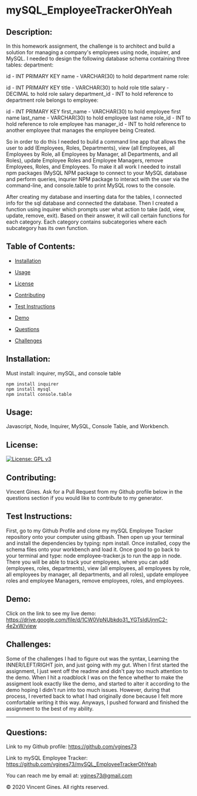 # mySQL_EmployeeTrackerOhYeah

## Description:
In this homework assignment, the challenge is to architect and build a solution for managing a company's employees using node, inquirer, and MySQL. I needed to design the following database schema containing three tables:
department:

id - INT PRIMARY KEY
name - VARCHAR(30) to hold department name
role:

id - INT PRIMARY KEY
title - VARCHAR(30) to hold role title
salary - DECIMAL to hold role salary
department_id - INT to hold reference to department role belongs to
employee:

id - INT PRIMARY KEY
first_name - VARCHAR(30) to hold employee first name
last_name - VARCHAR(30) to hold employee last name
role_id - INT to hold reference to role employee has
manager_id - INT to hold reference to another employee that manages the employee being Created. 

So in order to do this I needed to build a command line app that allows the user to add (Employees, Roles, Departments), view (all Employees, all Employees by Role, all Employees by Manager, all Departments, and all Roles), update Employee Roles and Employee Managers, remove Employees, Roles, and Employees. To make it all work I needed to install npm packages (MySQL NPM package to connect to your MySQL database and perform queries, inqurier NPM package to interact with the user via the command-line, and console.table to print MySQL rows to the console. 

After creating my database and inserting data for the tables, I connected info for the sql database and connected the database. Then I created a function using inquirer which prompts user what action to take (add, view, update, remove, exit). Based on their answer, it will call certain functions for each category. Each category contains subcategories where each subcategory has its own function. 

## Table of Contents:

  * [Installation](#Installation)

  * [Usage](#Usage)

  * [License](#License)

  * [Contributing](#Contributing) 

  * [Test Instructions](#Test-Instructions)

  * [Demo](#Demo)

  * [Questions](#Questions)

  * [Challenges](#Challenges)

## Installation:
Must install: inquirer, mySQL, and console table

    npm install inquirer
    npm install mysql
    npm install console.table

## Usage:
Javascript, Node, Inquirer, MySQL, Console Table, and Workbench.

## License:
[![License: GPL v3](https://img.shields.io/badge/License-GPLv3-blue.svg)](https://www.gnu.org/licenses/gpl-3.0)

## Contributing:
Vincent Gines. Ask for a Pull Request from my Github profile below in the questions section if you would like to contribute to my generator.

## Test Instructions:
First, go to my Github Profile and clone my mySQL Employee Tracker repository onto your computer using gitbash. Then open up your terminal and install the dependencies by typing: npm install. Once installed, copy the schema files onto your workbench and load it. Once good to go back to your terminal and type: node employee-tracker.js to run the app in node. There you will be able to track your employees, where you can add (employees, roles, departments), view (all employees, all employees by role, all employees by manager, all departments, and all roles), update employee roles and employee Managers, remove employees, roles, and employees.

## Demo:
Click on the link to see my live demo: https://drive.google.com/file/d/1CW0VpNUbkdo31_YGTsIdUjnnC2-4e2xW/view

## Challenges:
Some of the challenges I had to figure out was the syntax, Learning the INNER/LEFT/RIGHT join, and just going with my gut. When I first started the assignment, I just went off the readme and didn't pay too much attention to the demo. When I hit a roadblock I was on the fence whether to make the assigment look exactly like the demo, and started to alter it according to the demo hoping I didn't run into too much issues. However, during that process, I reverted back to what I had originally done because I felt more comfortable writing it this way. Anyways, I pushed forward and finished the assignment to the best of my ability. 

---
## Questions:


Link to my Github profile: https://github.com/vgines73

Link to mySQL Employee Tracker: https://github.com/vgines73/mySQL_EmployeeTrackerOhYeah


You can reach me by email at: vgines73@gmail.com

© 2020 Vincent Gines. All rights reserved. 